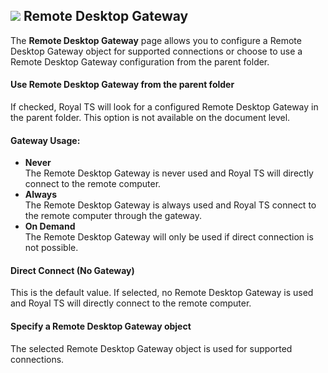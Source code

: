 ## ![](/images/RoyalTS/Application/SVG_PageRDSGateway_32.svg#img_header) Remote Desktop Gateway
The **Remote Desktop Gateway** page allows you to configure a Remote Desktop Gateway object for supported connections or choose to use a Remote Desktop Gateway configuration from the parent folder.

#### Use Remote Desktop Gateway from the parent folder
If checked, Royal TS will look for a configured Remote Desktop Gateway in the parent folder. This option is not available on the document level.

#### Gateway Usage:
- **Never**  
  The Remote Desktop Gateway is never used and Royal TS will directly connect to the remote computer.
- **Always**  
  The Remote Desktop Gateway is always used and Royal TS connect to the remote computer through the gateway.
- **On Demand**  
  The Remote Desktop Gateway will only be used if direct connection is not possible.

#### Direct Connect (No Gateway)
This is the default value. If selected, no Remote Desktop Gateway is used and Royal TS will directly connect to the remote computer.

#### Specify a Remote Desktop Gateway object
The selected Remote Desktop Gateway object is used for supported connections.